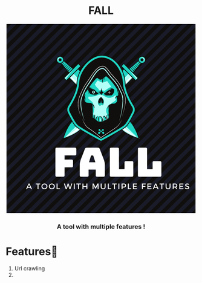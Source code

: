 <h1 align="center">FALL</h1>
<p align="center"><img src="https://github.com/DevanshRaghav75/FALL/blob/main/FALL%20logo.png"  width="500" height="500" />
<h3 align="center">A tool with multiple features !</h3>

# Features🍳

1. Url crawling
2. 

